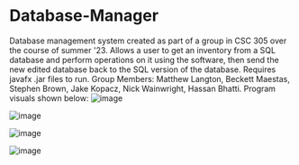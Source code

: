 # Database-Manager
Database management system created as part of a group in CSC 305 over the course of summer '23. Allows a user to get an inventory from a SQL database and perform operations on it using the software, then send the new edited database back to the SQL version of the database. 
Requires javafx .jar files to run. Group Members: Matthew Langton, Beckett Maestas, Stephen Brown, 
Jake Kopacz, Nick Wainwright, Hassan Bhatti. Program visuals shown below: 
![image](https://github.com/ViableGolem4375/Database-Manager/assets/60228542/0d474cc4-fae8-4ac9-9092-196f05a035b2)

![image](https://github.com/ViableGolem4375/Database-Manager/assets/60228542/5d9fa8b2-b07c-4cd4-8f2c-1fcdb423c8be)

![image](https://github.com/ViableGolem4375/Database-Manager/assets/60228542/65e45057-af2f-4267-b2e1-19cc212d55ba)

![image](https://github.com/ViableGolem4375/Database-Manager/assets/60228542/f81ecbe5-bd3a-4d94-aa09-3ad5091b5c3a)
